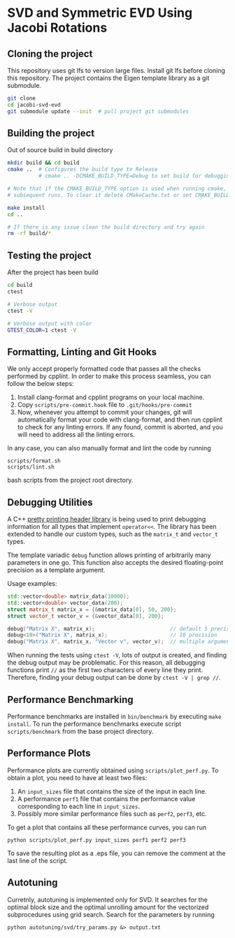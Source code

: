 # SVD and Symmetric EVD Using Jacobi Rotations

## Cloning the project

This repository uses git lfs to version large files. Install git lfs before cloning this repository.
The project contains the Eigen template library as a git submodule.

```bash
git clone
cd jacobi-svd-evd
git submodule update --init  # pull project git submodules
```

## Building the project

Out of source build in build directory

```bash
mkdir build && cd build
cmake ..  # Configures the build type to Release
          # cmake .. -DCMAKE_BUILD_TYPE=Debug to set build for debugging

# Note that if the CMAKE_BUILD_TYPE option is used when running cmake, its value is cached for
# subsequent runs. To clear it delete CMakeCache.txt or set CMAKE_BUILD_TYPE to the wanted value.

make install
cd ..

# If there is any issue clean the build directory and try again
rm -rf build/*
```

## Testing the project

After the project has been build

```bash
cd build
ctest

# Verbose output
ctest -V

# Verbose output with color
GTEST_COLOR=1 ctest -V
```

## Formatting, Linting and Git Hooks
We only accept properly formatted code that passes all the checks performed by cpplint. In order to make this process
seamless, you can follow the below steps:

1. Install clang-format and cpplint programs on your local machine.
2. Copy ```scripts/pre-commit.hook``` file to ```.git/hooks/pre-commit```
3. Now, whenever you attempt to commit your changes, git will automatically format your code with clang-format, and
then run cpplint to check for any linting errors. If any found, commit is aborted, and you will need to address all the
linting errors.

In any case, you can also manually format and lint the code by running
```
scripts/format.sh
scripts/lint.sh
```
bash scripts from the project root directory.

## Debugging Utilities

A C++ [pretty printing header library](https://github.com/louisdx/cxx-prettyprint)
is being used to print debugging information for all types that implement ```operator<<```.
The library has been extended to handle our custom types, such as the ```matrix_t``` and
```vector_t``` types.

The template variadic ```debug``` function allows printing of arbitrarily many parameters in one go.
This function also accepts the desired floating-point precision as a template argument.

Usage examples:

```C++
std::vector<double> matrix_data(10000);
std::vector<double> vector_data(200);
struct matrix_t matrix_x = {&matrix_data[0], 50, 200};
struct vector_t vector_v = {&vector_data[0], 200};

debug("Matrix X", matrix_x);                        // default 5 precision
debug<10>("Matrix X", matrix_x);                    // 10 precision
debug("Matrix X", matrix_x, "Vector v", vector_v);  // multiple arguments
```

When running the tests using ```ctest -V```, lots of output is created, and finding the debug
output may be problematic. For this reason, all debugging functions print ```//``` as the first
two characters of every line they print. Therefore, finding your debug output can be done by
```ctest -V | grep //```.

## Performance Benchmarking
Performance benchmarks are installed in ```bin/benchmark``` by executing ```make install```.
To run the performance benchmarks execute script ```scripts/benchmark``` from the base project directory.

## Performance Plots
Performance plots are currently obtained using ```scripts/plot_perf.py```. To obtain a plot, you need to have at least
two files:

1. An ```input_sizes``` file that contains the size of the input in each line.
2. A performance ```perf1``` file that contains the performance value corresponding to each line in ```input_sizes```.
3. Possibly more similar performance files such as ```perf2```, ```perf3```, etc.

To get a plot that contains all these performance curves, you can run
```
python scripts/plot_perf.py input_sizes perf1 perf2 perf3
```

To save the resulting plot as a .eps file, you can remove the comment at the last line of the script.

## Autotuning
Curretnly, autotuning is implemented only for SVD. It searches for the optimal block size and the optimal unrolling
amount for the vectorized subprocedures using grid search. Search for the parameters by running
```
python autotuning/svd/try_params.py &> output.txt
```
